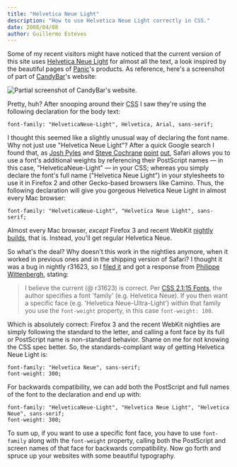 ```yaml
---
title: "Helvetica Neue Light"
description: "How to use Helvetica Neue Light correctly in CSS."
date: 2008/04/08
author: Guillermo Esteves
---
```


Some of my recent visitors might have noticed that the current version of this site uses [Helvetica Neue Light](http://www.linotype.com/12757/neuehelvetica45light-font.html) for almost all the text, a look inspired by the beautiful pages of [Panic](http://www.panic.com/)'s products. As reference, here's a screenshot of part of [CandyBar](http://www.panic.com/candybar/)'s website:

![Partial screenshot of CandyBar's website.](blog/2008-04-08-helvetica-neue-light/36097597_1.png)

Pretty, huh? After snooping around their <abbr title="Cascading Style Sheets">CSS</abbr> I saw they're using the following declaration for the body text:

    font-family: "HelveticaNeue-Light", Helvetica, Arial, sans-serif;

I thought this seemed like a slightly unusual way of declaring the font name. Why not just use "Helvetica Neue Light"? After a quick Google search I found that, as <span class="vcard">[Josh Pyles](http://pixelmatrixdesign.com/)</span> and <span class="vcard">[Steve Cochrane](http://stevecochrane.com/v3/)</span> [point](http://pixelmatrixdesign.com/blog/comments/advanced_web_typography/) [out](http://stevecochrane.com/v3/2007/12/13/helvetica-neue-variants-for-use-on-the-web/), Safari allows you to use a font's additional weights by referencing their PostScript names — in this case, "HelveticaNeue-Light" — in your <abbr>CSS</abbr>; whereas you simply declare the font's full name ("Helvetica Neue Light") in your stylesheets to use it in Firefox 2 and other Gecko-based browsers like Camino. Thus, the following declaration will give you gorgeous Helvetica Neue Light in almost every Mac browser:

    font-family: "HelveticaNeue-Light", "Helvetica Neue Light", sans-serif;

Almost every Mac browser, _except_ Firefox 3 and recent WebKit [nightly builds](http://nightly.webkit.org/), that is. Instead, you'll get regular Helvetica Neue.

So what's the deal? Why doesn't this work in the nightlies anymore, when it worked in previous ones and in the shipping version of Safari? I thought it was a bug in nightly r31623, so I [filed it](http://bugs.webkit.org/show_bug.cgi?id=18311) and got a response from <span class="vcard">[Philippe Wittenbergh](http://l-c-n.com/phiw/)</span>, stating:

> I believe the current (@ r31623) is correct. Per [<abbr>CSS</abbr> 2.1:15 Fonts](http://www.w3.org/TR/CSS21/fonts.html#font-family-prop), the author specifies a font 'family' (e.g. Helvetica Neue). If you then want a specific face (<abbr>e.g.</abbr> 'Helvetica Neue-Ultra-Light') within that family you use the `font-weight` property, in this case `font-weight: 100`.

Which is absolutely correct: Firefox 3 and the recent WebKit nightlies are simply following the standard to the letter, and calling a font face by its full or PostScript name is non-standard behavior. Shame on me for not knowing the <abbr>CSS</abbr> spec better. So, the standards-compliant way of getting Helvetica Neue Light is:

    font-family: "Helvetica Neue", sans-serif;
    font-weight: 300;

For backwards compatibility, we can add both the PostScript and full names of the font to the declaration and end up with:

    font-family: "HelveticaNeue-Light", "Helvetica Neue Light", "Helvetica Neue", sans-serif;
    font-weight: 300;

To sum up, if you want to use a specific font face, you have to use `font-family` along with the `font-weight` property, calling both the PostScript and screen names of that face for backwards compatibility. Now go forth and spruce up your websites with some beautiful typography.
